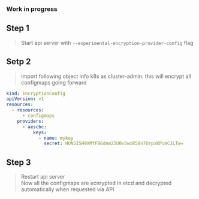 ### Work in progress

## Step 1
> Start api server with `--experimental-encryption-provider-config`  flag

## Setp 2
> Import following object info k8s as cluster-admin.    this will encrypt all configmaps going forward

```yaml
kind: EncryptionConfig
apiVersion: v1
resources:
  - resources: 
      - configmaps
    providers:
      - aescbc:
          keys:
            - name: mykey
              secret: HON5ISH9XMfFB6dnm25U0vSwxR58n7UrpxKPvmCJLTw=
 ```
 
 ## Step 3
 > Restart api server   
 > Now all the configmaps are ecnrypted in etcd and decrypted automatically when requested via API
 
